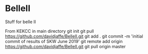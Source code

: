# BelleII
Stuff for belle II

From KEKCC in main directory
 git init 
 git pull https://github.com/davidjaffe/BelleII.git
 git add .
 git commit -m 'initial commit of results of SKW June 2019'
 git remote add origin https://github.com/davidjaffe/BelleII.git
 git pull origin master
